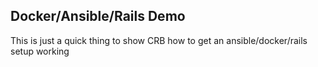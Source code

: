 ## Docker/Ansible/Rails Demo

This is just a quick thing to show CRB how to get an ansible/docker/rails setup working


